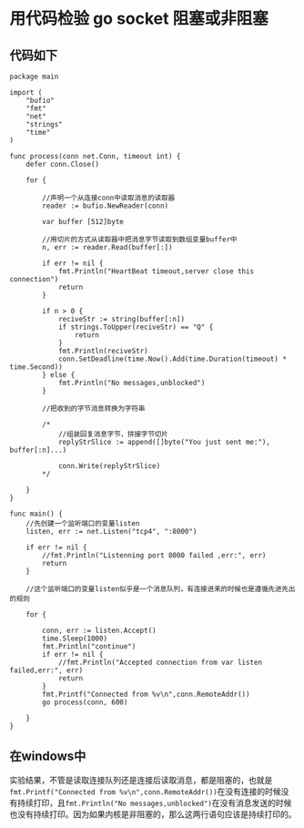 # 用代码检验 go socket 阻塞或非阻塞
## 代码如下
```
package main

import (
	"bufio"
	"fmt"
	"net"
	"strings"
	"time"
)

func process(conn net.Conn, timeout int) {
	defer conn.Close()

	for {

		//声明一个从连接conn中读取消息的读取器
		reader := bufio.NewReader(conn)

		var buffer [512]byte

		//用切片的方式从读取器中把消息字节读取到数组变量buffer中
		n, err := reader.Read(buffer[:])

		if err != nil {
			fmt.Println("HeartBeat timeout,server close this connection")
			return
		}

		if n > 0 {
			reciveStr := string(buffer[:n])
			if strings.ToUpper(reciveStr) == "Q" {
				return
			}
			fmt.Println(reciveStr)
			conn.SetDeadline(time.Now().Add(time.Duration(timeout) * time.Second))
		} else {
			fmt.Println("No messages,unblocked")
		}

		//把收到的字节消息转换为字符串

		/*
			//组装回复消息字节，拼接字节切片
			replyStrSlice := append([]byte("You just sent me:"), buffer[:n]...)

			conn.Write(replyStrSlice)
		*/

	}
}

func main() {
	//先创建一个监听端口的变量listen
	listen, err := net.Listen("tcp4", ":8000")

	if err != nil {
		//fmt.Println("Listenning port 8000 failed ,err:", err)
		return
	}

	//这个监听端口的变量listen似乎是一个消息队列，有连接进来的时候也是遵循先进先出的规则

	for {

		conn, err := listen.Accept()
		time.Sleep(1000)
		fmt.Println("continue")
		if err != nil {
			//fmt.Println("Accepted connection from var listen failed,err:", err)
			return
		}
		fmt.Printf("Connected from %v\n",conn.RemoteAddr())
		go process(conn, 600)

	}
}
```
## 在windows中
实验结果，不管是读取连接队列还是连接后读取消息，都是阻塞的，也就是
`fmt.Printf("Connected from %v\n",conn.RemoteAddr())`在没有连接的时候没有持续打印，且`fmt.Println("No messages,unblocked")`在没有消息发送的时候也没有持续打印。因为如果内核是非阻塞的，那么这两行语句应该是持续打印的。